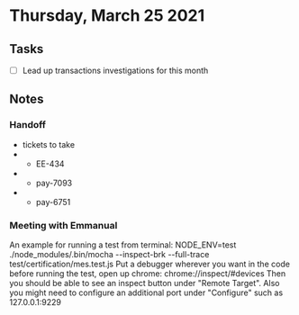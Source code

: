 # Thursday, March 25 2021

## Tasks
- [ ] Lead up transactions investigations for this month
## Notes
### Handoff
* tickets to take
* * EE-434
* * pay-7093
* * pay-6751

### Meeting with Emmanual
An example for running a test from terminal:
NODE_ENV=test ./node_modules/.bin/mocha --inspect-brk --full-trace test/certification/mes.test.js
Put a debugger wherever you want in the code before running the test, open up chrome: chrome://inspect/#devices
Then you should be able to see an inspect button under "Remote Target".
Also you might need to configure an additional port under "Configure" such as 127.0.0.1:9229
